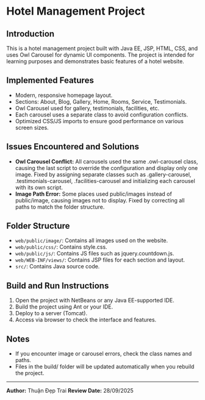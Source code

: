 # Hotel Management Project

## Introduction
This is a hotel management project built with Java EE, JSP, HTML, CSS, and uses Owl Carousel for dynamic UI components. The project is intended for learning purposes and demonstrates basic features of a hotel website.

## Implemented Features
- Modern, responsive homepage layout.
- Sections: About, Blog, Gallery, Home, Rooms, Service, Testimonials.
- Owl Carousel used for gallery, testimonials, facilities, etc.
- Each carousel uses a separate class to avoid configuration conflicts.
- Optimized CSS/JS imports to ensure good performance on various screen sizes.

## Issues Encountered and Solutions
- **Owl Carousel Conflict:** All carousels used the same .owl-carousel class, causing the last script to override the configuration and display only one image. Fixed by assigning separate classes such as .gallery-carousel, .testimonials-carousel, .facilities-carousel and initializing each carousel with its own script.
- **Image Path Error:** Some places used public/images instead of public/image, causing images not to display. Fixed by correcting all paths to match the folder structure.

## Folder Structure
- `web/public/image/`: Contains all images used on the website.
- `web/public/css/`: Contains style.css.
- `web/public/js/`: Contains JS files such as jquery.countdown.js.
- `web/WEB-INF/views/`: Contains JSP files for each section and layout.
- `src/`: Contains Java source code.

## Build and Run Instructions
1. Open the project with NetBeans or any Java EE-supported IDE.
2. Build the project using Ant or your IDE.
3. Deploy to a server (Tomcat).
4. Access via browser to check the interface and features.

## Notes
- If you encounter image or carousel errors, check the class names and paths.
- Files in the build/ folder will be updated automatically when you rebuild the project.

---
**Author:** Thuận Đẹp Trai
**Review Date:** 28/09/2025
